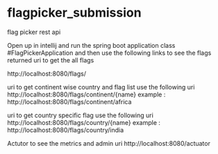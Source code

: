 # flagpicker_submission
flag picker rest api 

Open up in intellij and run the spring boot application class #FlagPickerApplication and then use the following links to see the flags returned
uri to get the all flags

http://localhost:8080/flags/

uri to get continent wise country and flag list use the following uri
http://localhost:8080/flags/continent/{name}
example : http://localhost:8080/flags/continent/africa

uri to get country specific flag use the following uri
http://localhost:8080/flags/country/{name}
example : http://localhost:8080/flags/country/india

Actutor to see the metrics and admin uri
http://localhost:8080/actuator
